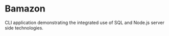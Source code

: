 # Bamazon
CLI application demonstrating the integrated use of SQL and Node.js server side technologies.

